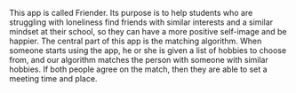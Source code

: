 This app is called Friender. Its purpose is to help students who are struggling with loneliness find friends with similar interests and a similar mindset at their school, so they can have a more positive self-image and be happier. The central part of this app is the matching algorithm. When someone starts using the app, he or she is given a list of hobbies to choose from, and our algorithm matches the person with someone with similar hobbies. If both people agree on the match, then they are able to set a meeting time and place. 
